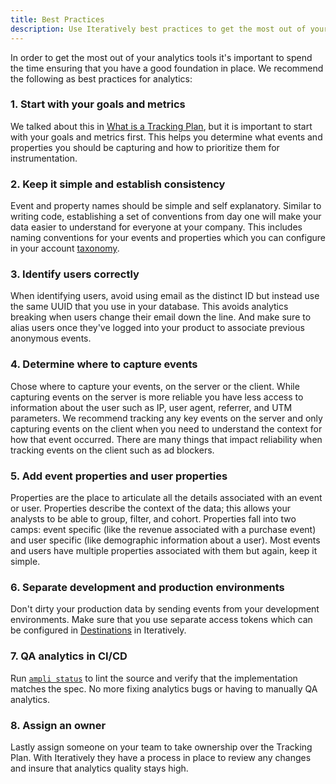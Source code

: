```yaml
---
title: Best Practices
description: Use Iteratively best practices to get the most out of your analytics tools. 
---
```


In order to get the most out of your analytics tools it's important to spend the time ensuring that you have a good foundation in place. We recommend the following as best practices for analytics:

### 1. Start with your goals and metrics

We talked about this in [What is a Tracking Plan](what-is-a-tracking-plan.md#step-1-define-your-business-objectives), but it is important to start with your goals and metrics first. This helps you determine what events and properties you should be capturing and how to prioritize them for instrumentation.


### 2. Keep it simple and establish consistency

Event and property names should be simple and self explanatory. Similar to writing code, establishing a set of conventions from day one will make your data easier to understand for everyone at your company. This includes naming conventions for your events and properties which you can configure in your account [taxonomy](managing-your-account.md#taxonomy).

### 3. Identify users correctly

When identifying users, avoid using email as the distinct ID but instead use the same UUID that you use in your database. This avoids analytics breaking when users change their email down the line. And make sure to alias users once they've logged into your product to associate previous anonymous events.

### 4. Determine where to capture events

Chose where to capture your events, on the server or the client. While capturing events on the server is more reliable you have less access to information about the user such as IP, user agent, referrer, and UTM parameters. We recommend tracking any key events on the server and only capturing events on the client when you need to understand the context for how that event occurred. There are many things that impact reliability when tracking events on the client such as ad blockers.

### 5. Add event properties and user properties

Properties are the place to articulate all the details associated with an event or user. Properties describe the context of the data; this allows your analysts to be able to group, filter, and cohort. Properties fall into two camps: event specific (like the revenue associated with a purchase event) and user specific (like demographic information about a user). Most events and users have multiple properties associated with them but again, keep it simple.

### 6. Separate development and production environments

Don't dirty your production data by sending events from your development environments. Make sure that you use separate access tokens which can be configured in [Destinations](creating-your-tracking-plan.md#step-2-add-your-destinations) in Iteratively.

### 7. QA analytics in CI/CD

Run [`ampli status`](using-the-ampli-cli.md#step-5-verify-the-instrumentation) to lint the source and verify that the implementation matches the spec. No more fixing analytics bugs or having to manually QA analytics.

### 8. Assign an owner

Lastly assign someone on your team to take ownership over the Tracking Plan. With Iteratively they have a process in place to review any changes and insure that analytics quality stays high.